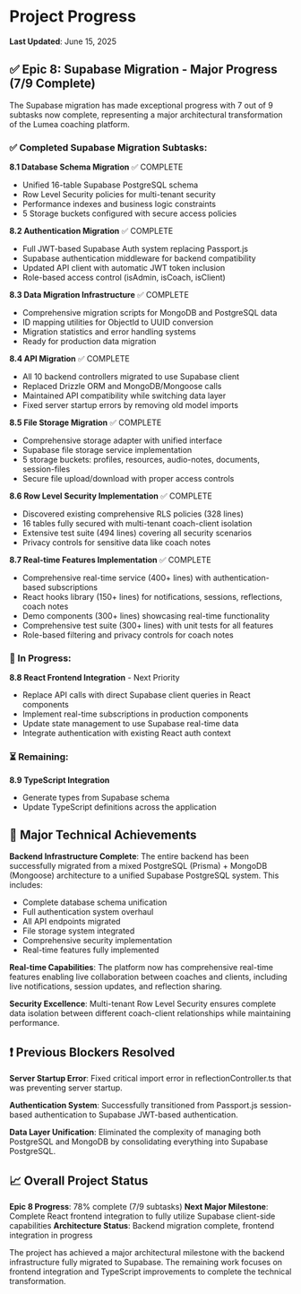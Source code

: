 # Project Progress

**Last Updated**: June 15, 2025

## ✅ Epic 8: Supabase Migration - Major Progress (7/9 Complete)

The Supabase migration has made exceptional progress with 7 out of 9 subtasks now complete, representing a major architectural transformation of the Lumea coaching platform.

### ✅ Completed Supabase Migration Subtasks:

**8.1 Database Schema Migration** ✅ COMPLETE
- Unified 16-table Supabase PostgreSQL schema
- Row Level Security policies for multi-tenant security
- Performance indexes and business logic constraints
- 5 Storage buckets configured with secure access policies

**8.2 Authentication Migration** ✅ COMPLETE  
- Full JWT-based Supabase Auth system replacing Passport.js
- Supabase authentication middleware for backend compatibility
- Updated API client with automatic JWT token inclusion
- Role-based access control (isAdmin, isCoach, isClient)

**8.3 Data Migration Infrastructure** ✅ COMPLETE
- Comprehensive migration scripts for MongoDB and PostgreSQL data
- ID mapping utilities for ObjectId to UUID conversion
- Migration statistics and error handling systems
- Ready for production data migration

**8.4 API Migration** ✅ COMPLETE
- All 10 backend controllers migrated to use Supabase client
- Replaced Drizzle ORM and MongoDB/Mongoose calls
- Maintained API compatibility while switching data layer
- Fixed server startup errors by removing old model imports

**8.5 File Storage Migration** ✅ COMPLETE
- Comprehensive storage adapter with unified interface
- Supabase file storage service implementation
- 5 storage buckets: profiles, resources, audio-notes, documents, session-files
- Secure file upload/download with proper access controls

**8.6 Row Level Security Implementation** ✅ COMPLETE
- Discovered existing comprehensive RLS policies (328 lines)
- 16 tables fully secured with multi-tenant coach-client isolation
- Extensive test suite (494 lines) covering all security scenarios
- Privacy controls for sensitive data like coach notes

**8.7 Real-time Features Implementation** ✅ COMPLETE
- Comprehensive real-time service (400+ lines) with authentication-based subscriptions
- React hooks library (150+ lines) for notifications, sessions, reflections, coach notes
- Demo components (300+ lines) showcasing real-time functionality
- Comprehensive test suite (300+ lines) with unit tests for all features
- Role-based filtering and privacy controls for coach notes

### 🔄 In Progress:

**8.8 React Frontend Integration** - Next Priority
- Replace API calls with direct Supabase client queries in React components
- Implement real-time subscriptions in production components
- Update state management to use Supabase real-time data
- Integrate authentication with existing React auth context

### ⏳ Remaining:

**8.9 TypeScript Integration**
- Generate types from Supabase schema
- Update TypeScript definitions across the application

## 🚀 Major Technical Achievements

**Backend Infrastructure Complete**: The entire backend has been successfully migrated from a mixed PostgreSQL (Prisma) + MongoDB (Mongoose) architecture to a unified Supabase PostgreSQL system. This includes:
- Complete database schema unification
- Full authentication system overhaul
- All API endpoints migrated
- File storage system integrated
- Comprehensive security implementation
- Real-time features fully implemented

**Real-time Capabilities**: The platform now has comprehensive real-time features enabling live collaboration between coaches and clients, including live notifications, session updates, and reflection sharing.

**Security Excellence**: Multi-tenant Row Level Security ensures complete data isolation between different coach-client relationships while maintaining performance.

## ❗ Previous Blockers Resolved

**Server Startup Error**: Fixed critical import error in reflectionController.ts that was preventing server startup.

**Authentication System**: Successfully transitioned from Passport.js session-based authentication to Supabase JWT-based authentication.

**Data Layer Unification**: Eliminated the complexity of managing both PostgreSQL and MongoDB by consolidating everything into Supabase PostgreSQL.

## 📈 Overall Project Status

**Epic 8 Progress**: 78% complete (7/9 subtasks)
**Next Major Milestone**: Complete React frontend integration to fully utilize Supabase client-side capabilities
**Architecture Status**: Backend migration complete, frontend integration in progress

The project has achieved a major architectural milestone with the backend infrastructure fully migrated to Supabase. The remaining work focuses on frontend integration and TypeScript improvements to complete the technical transformation.
